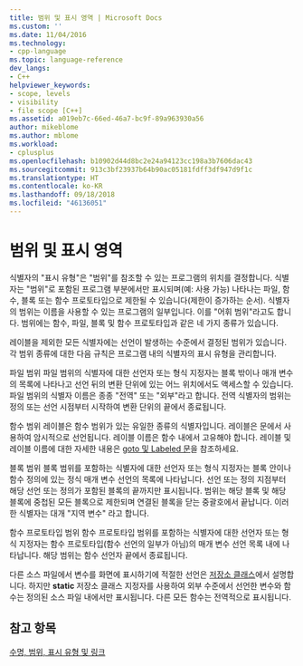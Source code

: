 ```yaml
---
title: 범위 및 표시 영역 | Microsoft Docs
ms.custom: ''
ms.date: 11/04/2016
ms.technology:
- cpp-language
ms.topic: language-reference
dev_langs:
- C++
helpviewer_keywords:
- scope, levels
- visibility
- file scope [C++]
ms.assetid: a019eb7c-66ed-46a7-bc9f-89a963930a56
author: mikeblome
ms.author: mblome
ms.workload:
- cplusplus
ms.openlocfilehash: b10902d44d8bc2e24a94123cc198a3b7606dac43
ms.sourcegitcommit: 913c3bf23937b64b90ac05181fdff3df947d9f1c
ms.translationtype: HT
ms.contentlocale: ko-KR
ms.lasthandoff: 09/18/2018
ms.locfileid: "46136051"
---
```

# <a name="scope-and-visibility"></a>범위 및 표시 영역

식별자의 "표시 유형"은 "범위"를 참조할 수 있는 프로그램의 위치를 결정합니다. 식별자는 "범위"로 포함된 프로그램 부분에서만 표시되며(예: 사용 가능) 나타나는 파일, 함수, 블록 또는 함수 프로토타입으로 제한될 수 있습니다(제한이 증가하는 순서). 식별자의 범위는 이름을 사용할 수 있는 프로그램의 일부입니다. 이를 "어휘 범위"라고도 합니다. 범위에는 함수, 파일, 블록 및 함수 프로토타입과 같은 네 가지 종류가 있습니다.

레이블을 제외한 모든 식별자에는 선언이 발생하는 수준에서 결정된 범위가 있습니다. 각 범위 종류에 대한 다음 규칙은 프로그램 내의 식별자의 표시 유형을 관리합니다.

파일 범위 파일 범위의 식별자에 대한 선언자 또는 형식 지정자는 블록 밖이나 매개 변수의 목록에 나타나고 선언 뒤의 변환 단위에 있는 어느 위치에서도 액세스할 수 있습니다. 파일 범위의 식별자 이름은 종종 "전역" 또는 "외부"라고 합니다. 전역 식별자의 범위는 정의 또는 선언 시점부터 시작하여 변환 단위의 끝에서 종료됩니다.

함수 범위 레이블은 함수 범위가 있는 유일한 종류의 식별자입니다. 레이블은 문에서 사용하여 암시적으로 선언됩니다. 레이블 이름은 함수 내에서 고유해야 합니다. 레이블 및 레이블 이름에 대한 자세한 내용은 [goto 및 Labeled 문](../c-language/goto-and-labeled-statements-c.md)을 참조하세요.

블록 범위 블록 범위를 포함하는 식별자에 대한 선언자 또는 형식 지정자는 블록 안이나 함수 정의에 있는 정식 매개 변수 선언의 목록에 나타납니다. 선언 또는 정의 지점부터 해당 선언 또는 정의가 포함된 블록의 끝까지만 표시됩니다. 범위는 해당 블록 및 해당 블록에 중첩된 모든 블록으로 제한되며 연결된 블록을 닫는 중괄호에서 끝납니다. 이러한 식별자는 대개 "지역 변수" 라고 합니다.

함수 프로토타입 범위 함수 프로토타입 범위를 포함하는 식별자에 대한 선언자 또는 형식 지정자는 함수 프로토타입(함수 선언의 일부가 아님)의 매개 변수 선언 목록 내에 나타납니다. 해당 범위는 함수 선언자 끝에서 종료됩니다.

다른 소스 파일에서 변수를 화면에 표시하기에 적절한 선언은 [저장소 클래스](../c-language/c-storage-classes.md)에서 설명합니다. 하지만 **static** 저장소 클래스 지정자를 사용하여 외부 수준에서 선언한 변수와 함수는 정의된 소스 파일 내에서만 표시됩니다. 다른 모든 함수는 전역적으로 표시됩니다.

## <a name="see-also"></a>참고 항목

[수명, 범위, 표시 유형 및 링크](../c-language/lifetime-scope-visibility-and-linkage.md)